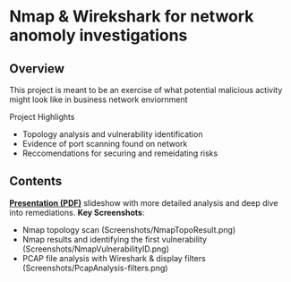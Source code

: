 # Nmap & Wirekshark for network anomoly investigations

## Overview
This project is meant to be an exercise of what potential malicious activity might look like in business network enviornment

Project Highlights
- Topology analysis and vulnerability identification
- Evidence of port scanning found on network
- Reccomendations for securing and remeidating risks

## Contents
**[Presentation (PDF)](Project1.pdf)** slideshow with more detailed analysis and deep dive into remediations.
**Key Screenshots**:
- Nmap topology scan (Screenshots/NmapTopoResult.png)
- Nmap results and identifying the first vulnerability (Screenshots/NmapVulnerabilityID.png)
- PCAP file analysis with Wireshark & display filters (Screenshots/PcapAnalysis-filters.png)
